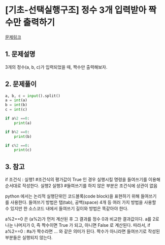 # [기초-선택실행구조] 정수 3개 입력받아 짝수만 출력하기

[문제링크](https://codeup.kr/problem.php?id=6065)



## 1. 문제설명

3개의 정수(a, b, c)가 입력되었을 때, 짝수만 출력해보자.




## 2. 문제풀이

```python
a, b, c = input().split()
a = int(a)
b = int(b)
c = int(c)

if a%2 ==0:
    print(a)

if b%2 ==0:
    print(b)

if c%2 ==0:
    print(c)
```



## 3. 참고

if 조건식 :
 실행1 #조건식의 평가값이 True 인 경우 실행시킬 명령을 들여쓰기를 이용해 순서대로 작성한다.
 실행2
실행3 #들여쓰기를 하지 않은 부분은 조건식에 상관이 없음 

python 에서는 논리적 실행단위인 코드블록(code block)을 표현하기 위해 들여쓰기를 사용한다.
들여쓰기 방법은 탭(tab), 공백(space) 4개 등 여러 가지 방법을 사용할 수 있지만
한 소스코드 내에서 들여쓰기 길이와 방법은 똑같아야 한다.

a%2==0 은 (a%2)가 먼저 계산된 후 그 결과를 정수 0과 비교한 결과값이다.
a를 2로 나눈 나머지가 0, 즉 짝수이면 True 가 되고, 아니면 False 로 계산된다.
따라서,
if a%2==0 : #a가 짝수라면 ... 
와 같은 의미가 된다. 짝수가 아니라면 들여쓰기로 작성된 부분들은 실행되지 않는다.

